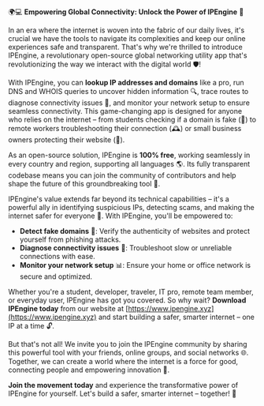 🌍💻 **Empowering Global Connectivity: Unlock the Power of IPEngine** 🚀

In an era where the internet is woven into the fabric of our daily lives, it's crucial we have the tools to navigate its complexities and keep our online experiences safe and transparent. That's why we're thrilled to introduce IPEngine, a revolutionary open-source global networking utility app that's revolutionizing the way we interact with the digital world 🛡️!

With IPEngine, you can **lookup IP addresses and domains** like a pro, run DNS and WHOIS queries to uncover hidden information 🔍, trace routes to diagnose connectivity issues 📡, and monitor your network setup to ensure seamless connectivity. This game-changing app is designed for anyone who relies on the internet – from students checking if a domain is fake (🤔) to remote workers troubleshooting their connection (🕰️) or small business owners protecting their website (💸).

As an open-source solution, IPEngine is **100% free**, working seamlessly in every country and region, supporting all languages 🌎. Its fully transparent codebase means you can join the community of contributors and help shape the future of this groundbreaking tool 🔧.

IPEngine's value extends far beyond its technical capabilities – it's a powerful ally in identifying suspicious IPs, detecting scams, and making the internet safer for everyone 💪. With IPEngine, you'll be empowered to:

* **Detect fake domains** 🚫: Verify the authenticity of websites and protect yourself from phishing attacks.
* **Diagnose connectivity issues** 🔧: Troubleshoot slow or unreliable connections with ease.
* **Monitor your network setup** 📊: Ensure your home or office network is secure and optimized.

Whether you're a student, developer, traveler, IT pro, remote team member, or everyday user, IPEngine has got you covered. So why wait? **Download IPEngine today** from our website at [https://www.ipengine.xyz](https://www.ipengine.xyz) and start building a safer, smarter internet – one IP at a time 🔓.

But that's not all! We invite you to join the IPEngine community by sharing this powerful tool with your friends, online groups, and social networks 🌐. Together, we can create a world where the internet is a force for good, connecting people and empowering innovation 💫.

**Join the movement today** and experience the transformative power of IPEngine for yourself. Let's build a safer, smarter internet – together! 🚀